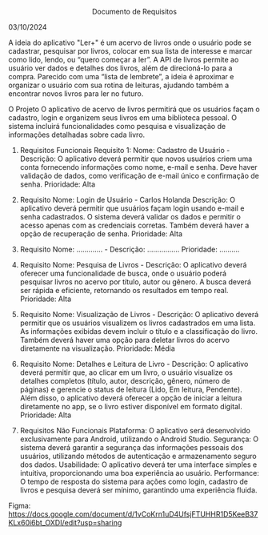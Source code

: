 <p align="center">
Documento de Requisitos

03/10/2024
  
  A ideia do aplicativo "Ler+" é um acervo de livros onde o usuário pode se cadastrar, pesquisar por livros, 
colocar em sua lista de interesse e marcar como lido, lendo, ou “quero começar a ler”. A API de livros 
permite ao usuário ver dados e detalhes dos livros, além de direcioná-lo para a compra. Parecido com uma 
“lista de lembrete”, a ideia é aproximar e organizar o usuário com sua rotina de leituras, ajudando também a 
encontrar novos livros para ler no futuro.


  O Projeto 
O aplicativo de acervo de livros permitirá que os usuários façam o cadastro, login e organizem seus 
livros em uma biblioteca pessoal. O sistema incluirá funcionalidades como  pesquisa e visualização de 
informações detalhadas sobre cada livro.


  1. Requisitos Funcionais
Requisito 1:
Nome: Cadastro de Usuário -
Descrição: O aplicativo deverá permitir que novos usuários criem uma conta fornecendo informações como nome, e-mail e senha.
Deve haver validação de dados, como verificação de e-mail único e confirmação de senha.
Prioridade: Alta

  2. Requisito 
Nome: Login de Usuário - Carlos Holanda
Descrição: O aplicativo deverá permitir que usuários façam login usando e-mail e senha cadastrados. O sistema deverá validar 
os dados e permitir o acesso apenas com as credenciais corretas. Também deverá haver a opção de recuperação de senha.
Prioridade: Alta

  3. Requisito 
Nome: ............. -
Descrição: ................
Prioridade: ..........

  4. Requisito
Nome: Pesquisa de Livros -
Descrição: O aplicativo deverá oferecer uma funcionalidade de busca, onde o usuário poderá pesquisar livros no acervo por título,
autor ou gênero. A busca deverá ser rápida e eficiente, retornando os resultados em tempo real.
Prioridade: Alta

  5. Requisito
Nome: Visualização de Livros -
Descrição: O aplicativo deverá permitir que os usuários visualizem os livros cadastrados em uma lista. As informações exibidas
devem incluir o título e a classificação do livro. Também deverá haver uma opção para deletar livros do acervo diretamente na
visualização.
Prioridade: Média

  6. Requisito
Nome: Detalhes e Leitura de Livro -
Descrição: O aplicativo deverá permitir que, ao clicar em um livro, o usuário visualize os detalhes completos
(título, autor, descrição, gênero, número de páginas) e gerencie o status de leitura (Lido, Em leitura, Pendente).
Além disso, o aplicativo deverá oferecer a opção de iniciar a leitura diretamente no app, se o livro estiver
disponível em formato digital.
Prioridade: Alta

  3. Requisitos Não Funcionais
Plataforma: O aplicativo será desenvolvido exclusivamente para Android, utilizando o Android Studio.
Segurança: O sistema deverá garantir a segurança das informações pessoais dos usuários, utilizando métodos de autenticação e armazenamento seguro dos dados.
Usabilidade: O aplicativo deverá ter uma interface simples e intuitiva, proporcionando uma boa experiência ao usuário.
Performance: O tempo de resposta do sistema para ações como login, cadastro de livros e pesquisa deverá ser mínimo, garantindo uma experiência fluida.

Figma: https://docs.google.com/document/d/1vCoKrn1uD4UfsjFTUHHR1D5KeeB37KLx60i6bt_OXDI/edit?usp=sharing

</p>
